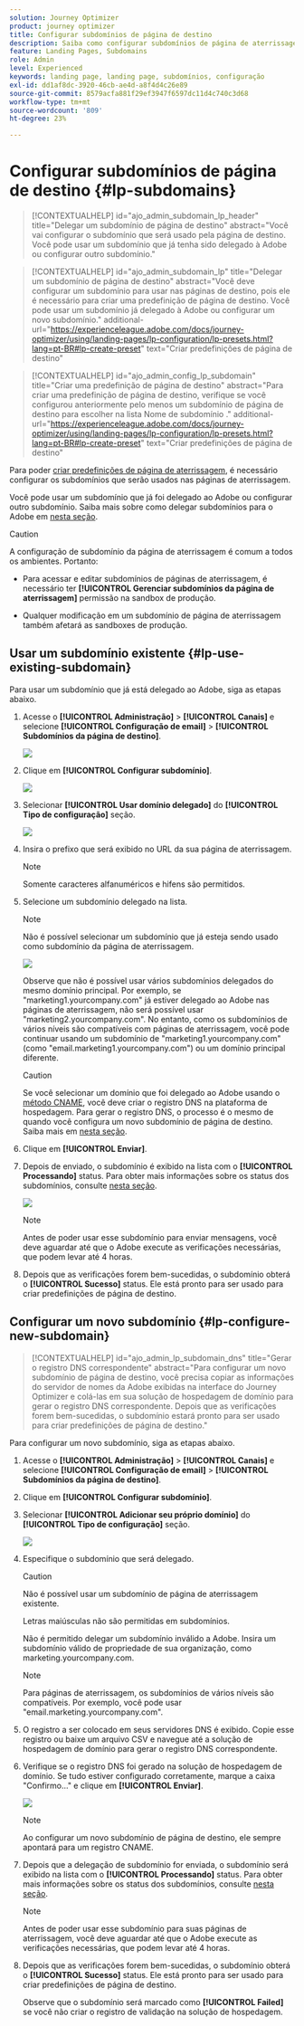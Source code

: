 ```yaml
---
solution: Journey Optimizer
product: journey optimizer
title: Configurar subdomínios de página de destino
description: Saiba como configurar subdomínios de página de aterrissagem com o Journey Optimizer
feature: Landing Pages, Subdomains
role: Admin
level: Experienced
keywords: landing page, landing page, subdomínios, configuração
exl-id: dd1af8dc-3920-46cb-ae4d-a8f4d4c26e89
source-git-commit: 8579acfa881f29ef3947f6597dc11d4c740c3d68
workflow-type: tm+mt
source-wordcount: '809'
ht-degree: 23%

---
```


# Configurar subdomínios de página de destino {#lp-subdomains}

>[!CONTEXTUALHELP]
>id="ajo_admin_subdomain_lp_header"
>title="Delegar um subdomínio de página de destino"
>abstract="Você vai configurar o subdomínio que será usado pela página de destino. Você pode usar um subdomínio que já tenha sido delegado à Adobe ou configurar outro subdomínio."

>[!CONTEXTUALHELP]
>id="ajo_admin_subdomain_lp"
>title="Delegar um subdomínio de página de destino"
>abstract="Você deve configurar um subdomínio para usar nas páginas de destino, pois ele é necessário para criar uma predefinição de página de destino. Você pode usar um subdomínio já delegado à Adobe ou configurar um novo subdomínio."
>additional-url="https://experienceleague.adobe.com/docs/journey-optimizer/using/landing-pages/lp-configuration/lp-presets.html?lang=pt-BR#lp-create-preset" text="Criar predefinições de página de destino"

>[!CONTEXTUALHELP]
>id="ajo_admin_config_lp_subdomain"
>title="Criar uma predefinição de página de destino"
>abstract="Para criar uma predefinição de página de destino, verifique se você configurou anteriormente pelo menos um subdomínio de página de destino para escolher na lista Nome de subdomínio ."
>additional-url="https://experienceleague.adobe.com/docs/journey-optimizer/using/landing-pages/lp-configuration/lp-presets.html?lang=pt-BR#lp-create-preset" text="Criar predefinições de página de destino"

Para poder [criar predefinições de página de aterrissagem](lp-presets.md), é necessário configurar os subdomínios que serão usados nas páginas de aterrissagem.

Você pode usar um subdomínio que já foi delegado ao Adobe ou configurar outro subdomínio. Saiba mais sobre como delegar subdomínios para o Adobe em [nesta seção](../configuration/delegate-subdomain.md).

>[!CAUTION]
>
>A configuração de subdomínio da página de aterrissagem é comum a todos os ambientes. Portanto:
>
>* Para acessar e editar subdomínios de páginas de aterrissagem, é necessário ter **[!UICONTROL Gerenciar subdomínios da página de aterrissagem]** permissão na sandbox de produção.
>
> * Qualquer modificação em um subdomínio de página de aterrissagem também afetará as sandboxes de produção.

## Usar um subdomínio existente {#lp-use-existing-subdomain}

Para usar um subdomínio que já está delegado ao Adobe, siga as etapas abaixo.

1. Acesse o **[!UICONTROL Administração]** > **[!UICONTROL Canais]** e selecione **[!UICONTROL Configuração de email]** > **[!UICONTROL Subdomínios da página de destino]**.

   ![](assets/lp_access-subdomains.png)

1. Clique em **[!UICONTROL Configurar subdomínio]**.

   ![](assets/lp_set-up-subdomain.png)

1. Selecionar **[!UICONTROL Usar domínio delegado]** do **[!UICONTROL Tipo de configuração]** seção.

   ![](assets/lp_use-delegated-subdomain.png)

1. Insira o prefixo que será exibido no URL da sua página de aterrissagem.

   >[!NOTE]
   >
   >Somente caracteres alfanuméricos e hifens são permitidos.

1. Selecione um subdomínio delegado na lista.

   >[!NOTE]
   >
   >Não é possível selecionar um subdomínio que já esteja sendo usado como subdomínio da página de aterrissagem.

   <!--Capital letters are not allowed in subdomains. TBC by PM-->

   ![](assets/lp_prefix-and-subdomain.png)

   Observe que não é possível usar vários subdomínios delegados do mesmo domínio principal. Por exemplo, se &quot;marketing1.yourcompany.com&quot; já estiver delegado ao Adobe nas páginas de aterrissagem, não será possível usar &quot;marketing2.yourcompany.com&quot;. No entanto, como os subdomínios de vários níveis são compatíveis com páginas de aterrissagem, você pode continuar usando um subdomínio de &quot;marketing1.yourcompany.com&quot; (como &quot;email.marketing1.yourcompany.com&quot;) ou um domínio principal diferente.

   >[!CAUTION]
   >
   >Se você selecionar um domínio que foi delegado ao Adobe usando o [método CNAME](../configuration/delegate-subdomain.md#cname-subdomain-delegation), você deve criar o registro DNS na plataforma de hospedagem. Para gerar o registro DNS, o processo é o mesmo de quando você configura um novo subdomínio de página de destino. Saiba mais em [nesta seção](#lp-configure-new-subdomain).

1. Clique em **[!UICONTROL Enviar]**.

1. Depois de enviado, o subdomínio é exibido na lista com o **[!UICONTROL Processando]** status. Para obter mais informações sobre os status dos subdomínios, consulte [nesta seção](../configuration/about-subdomain-delegation.md#access-delegated-subdomains).<!--Same statuses?-->

   ![](assets/lp_subdomain-processing.png)

   >[!NOTE]
   >
   >Antes de poder usar esse subdomínio para enviar mensagens, você deve aguardar até que o Adobe execute as verificações necessárias, que podem levar até 4 horas.<!--Learn more in [this section](delegate-subdomain.md#subdomain-validation).-->

1. Depois que as verificações forem bem-sucedidas, o subdomínio obterá o **[!UICONTROL Sucesso]** status. Ele está pronto para ser usado para criar predefinições de página de destino.

## Configurar um novo subdomínio {#lp-configure-new-subdomain}

>[!CONTEXTUALHELP]
>id="ajo_admin_lp_subdomain_dns"
>title="Gerar o registro DNS correspondente"
>abstract="Para configurar um novo subdomínio de página de destino, você precisa copiar as informações do servidor de nomes da Adobe exibidas na interface do Journey Optimizer e colá-las em sua solução de hospedagem de domínio para gerar o registro DNS correspondente. Depois que as verificações forem bem-sucedidas, o subdomínio estará pronto para ser usado para criar predefinições de página de destino."

Para configurar um novo subdomínio, siga as etapas abaixo.

1. Acesse o **[!UICONTROL Administração]** > **[!UICONTROL Canais]** e selecione **[!UICONTROL Configuração de email]** > **[!UICONTROL Subdomínios da página de destino]**.

1. Clique em **[!UICONTROL Configurar subdomínio]**.

1. Selecionar **[!UICONTROL Adicionar seu próprio domínio]** do **[!UICONTROL Tipo de configuração]** seção.

   ![](assets/lp_add-your-own-subdomain.png)

1. Especifique o subdomínio que será delegado.

   >[!CAUTION]
   >
   >Não é possível usar um subdomínio de página de aterrissagem existente.
   >
   >Letras maiúsculas não são permitidas em subdomínios.

   Não é permitido delegar um subdomínio inválido a Adobe. Insira um subdomínio válido de propriedade de sua organização, como marketing.yourcompany.com.

   >[!NOTE]
   >
   >Para páginas de aterrissagem, os subdomínios de vários níveis são compatíveis. Por exemplo, você pode usar &quot;email.marketing.yourcompany.com&quot;.

1. O registro a ser colocado em seus servidores DNS é exibido. Copie esse registro ou baixe um arquivo CSV e navegue até a solução de hospedagem de domínio para gerar o registro DNS correspondente.

1. Verifique se o registro DNS foi gerado na solução de hospedagem de domínio. Se tudo estiver configurado corretamente, marque a caixa &quot;Confirmo...&quot; e clique em **[!UICONTROL Enviar]**.

   ![](assets/lp_add-your-own-subdomain-confirm.png)

   >[!NOTE]
   >
   >Ao configurar um novo subdomínio de página de destino, ele sempre apontará para um registro CNAME.

1. Depois que a delegação de subdomínio for enviada, o subdomínio será exibido na lista com o **[!UICONTROL Processando]** status. Para obter mais informações sobre os status dos subdomínios, consulte [nesta seção](../configuration/about-subdomain-delegation.md#access-delegated-subdomains).<!--Same statuses?-->

   >[!NOTE]
   >
   >Antes de poder usar esse subdomínio para suas páginas de aterrissagem, você deve aguardar até que o Adobe execute as verificações necessárias, que podem levar até 4 horas.<!--Learn more in [this section](#subdomain-validation).-->

1. Depois que as verificações forem bem-sucedidas, o subdomínio obterá o **[!UICONTROL Sucesso]** status. Ele está pronto para ser usado para criar predefinições de página de destino.

   Observe que o subdomínio será marcado como **[!UICONTROL Failed]** se você não criar o registro de validação na solução de hospedagem.
